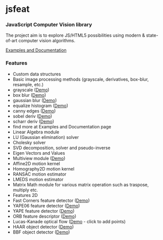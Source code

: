 # jsfeat

### JavaScript Computer Vision library

The project aim is to explore JS/HTML5 possibilities using modern & state-of-art computer vision algorithms.

[Examples and Documentation](https://votingworks.github.io/jsfeat/)

### Features

- Custom data structures
- Basic image processing methods (grayscale, derivatives, box-blur, resample, etc.)
- grayscale ([Demo](https://votingworks.github.io/jsfeat/sample_grayscale.html))
- box blur ([Demo](https://votingworks.github.io/jsfeat/sample_boxblur.html))
- gaussian blur ([Demo](https://votingworks.github.io/jsfeat/sample_gaussblur.html))
- equalize histogram ([Demo](https://votingworks.github.io/jsfeat/sample_equalize_hist.html))
- canny edges ([Demo](https://votingworks.github.io/jsfeat/sample_canny_edge.html))
- sobel deriv ([Demo](https://votingworks.github.io/jsfeat/sample_sobel.html))
- scharr deriv ([Demo](https://votingworks.github.io/jsfeat/sample_scharr.html))
- find more at Examples and Documentation page
- Linear Algebra module
- LU (Gaussian elimination) solver
- Cholesky solver
- SVD decomposition, solver and pseudo-inverse
- Eigen Vectors and Values
- Multiview module ([Demo](https://votingworks.github.io/jsfeat/sample_videostab.html))
- Affine2D motion kernel
- Homography2D motion kernel
- RANSAC motion estimator
- LMEDS motion estimator
- Matrix Math module for various matrix operation such as traspose, multiply etc.
- Features 2D
- Fast Corners feature detector ([Demo](https://votingworks.github.io/jsfeat/sample_fast_corners.html))
- YAPE06 feature detector ([Demo](https://votingworks.github.io/jsfeat/sample_yape06.html))
- YAPE feature detector ([Demo](https://votingworks.github.io/jsfeat/sample_yape.html))
- ORB feature descriptor ([Demo](https://votingworks.github.io/jsfeat/sample_orb.html))
- Lucas-Kanade optical flow ([Demo](https://votingworks.github.io/jsfeat/sample_oflow_lk.html) - click to add points)
- HAAR object detector ([Demo](https://votingworks.github.io/jsfeat/sample_haar_face.html))
- BBF object detector ([Demo](https://votingworks.github.io/jsfeat/sample_bbf_face.html))
